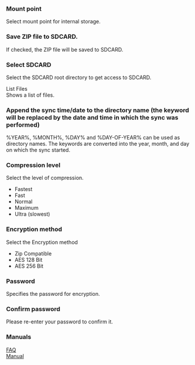 ### Mount point<br>
Select mount point for internal storage.<br>

### Save ZIP file to SDCARD.<br>
If checked, the ZIP file will be saved to SDCARD.<br>

### Select SDCARD<br>
Select the SDCARD root directory to get access to SDCARD. <br>

List Files<br>
Shows a list of files.<br>

### Append the sync time/date to the directory name (the keyword will be replaced by the date and time in which the sync was performed)<br>
%YEAR%, %MONTH%, %DAY% and %DAY-OF-YEAR% can be used as directory names. The keywords are converted into the year, month, and day on which the sync started.<br>

### Compression level<br>
Select the level of compression.<br>

- Fastest<br>
- Fast<br>
- Normal<br>
- Maximum<br>
- Ultra (slowest)<br>

### Encryption method<br>
Select the Encryption method<br>

- Zip Compatible<br>
- AES 128 Bit<br>
- AES 256 Bit<br>

### Password<br>
Specifies the password for encryption.<br>

### Confirm password<br>
Please re-enter your password to confirm it.<br>

### Manuals<br>
[FAQ](https://sentaroh.github.io/Documents/SMBSync2/SMBSync2_FAQ_EN.htm)<br>
[Manual](https://sentaroh.github.io/Documents/SMBSync2/SMBSync2_Desc_EN.htm) <br>

